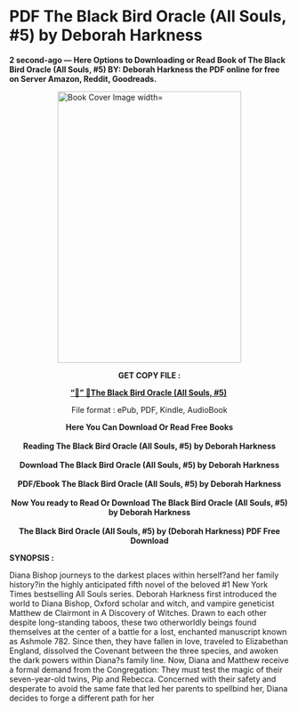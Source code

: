 # PDF The Black Bird Oracle (All Souls, #5) by Deborah Harkness
<p><strong>2 second-ago &mdash; Here Options to Downloading or Read Book of The Black Bird Oracle (All Souls, #5) BY: Deborah Harkness the PDF online for free on Server Amazon, Reddit, Goodreads.</strong></p><p><a href="https://educationsharingacademy.cloud/?book=203518955-the-black-bird-oracle"><img style="display: block; margin-left: auto; margin-right: auto;" src="https://i.gr-assets.com/images/S/compressed.photo.goodreads.com/books/1702589361l/203518955.jpg" alt="Book Cover Image width=" width="330" height="488" /></a></p><p style="text-align: center;"><strong>GET COPY FILE :</strong></p><p style="text-align: center;"><strong><a href="https://educationsharingacademy.cloud/?book=203518955-the-black-bird-oracle" target="_blank" rel="noopener">“📢” 🔗The Black Bird Oracle (All Souls, #5)</a>&nbsp;</strong></p><p style="text-align: center;">File format : ePub, PDF, Kindle, AudioBook</p><div style="text-align: center;"><strong>Here You Can Download Or Read Free Books</strong></div><div style="text-align: center;">&nbsp;</div><div style="text-align: center;"><strong>Reading The Black Bird Oracle (All Souls, #5) by Deborah Harkness</strong></div><div style="text-align: center;">&nbsp;</div><div style="text-align: center;"><strong>Download The Black Bird Oracle (All Souls, #5) by Deborah Harkness</strong></div><div style="text-align: center;">&nbsp;</div><div style="text-align: center;"><strong>PDF/Ebook The Black Bird Oracle (All Souls, #5) by Deborah Harkness</strong></div><div style="text-align: center;">&nbsp;</div><div style="text-align: center;"><strong>Now You ready to Read Or Download The Black Bird Oracle (All Souls, #5) by Deborah Harkness</strong></div><div style="text-align: center;">&nbsp;</div><div style="text-align: center;"><strong>The Black Bird Oracle (All Souls, #5) by (Deborah Harkness) PDF Free Download</strong></div><p><strong>SYNOPSIS :</strong></p><p>Diana Bishop journeys to the darkest places within herself?and her family history?in the highly anticipated fifth novel of the beloved #1 New York Times bestselling All Souls series. Deborah Harkness first introduced the world to Diana Bishop, Oxford scholar and witch, and vampire geneticist Matthew de Clairmont in A Discovery of Witches. Drawn to each other despite long-standing taboos, these two otherworldly beings found themselves at the center of a battle for a lost, enchanted manuscript known as Ashmole 782. Since then, they have fallen in love, traveled to Elizabethan England, dissolved the Covenant between the three species, and awoken the dark powers within Diana?s family line.  Now, Diana and Matthew receive a formal demand from the Congregation: They must test the magic of their seven-year-old twins, Pip and Rebecca. Concerned with their safety and desperate to avoid the same fate that led her parents to spellbind her, Diana decides to forge a different path for her </p>
